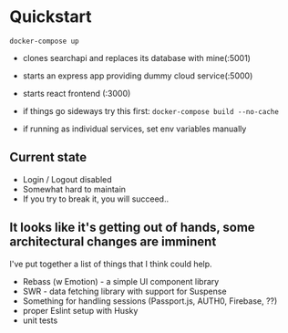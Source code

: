 # Quickstart
`docker-compose up`
 - clones searchapi and replaces its database with mine(:5001)
 - starts an express app providing dummy cloud service(:5000)
 - starts react frontend (:3000)

 - if things go sideways try this first: `docker-compose build --no-cache`

 - if running as individual services, set env variables manually
## Current state
 - Login / Logout disabled
 - Somewhat hard to maintain
 - If you try to break it, you will succeed..

## It looks like it's getting out of hands, some architectural changes are imminent
I've put together a list of things that I think could help.
 - Rebass (w Emotion) - a simple UI component library
 - SWR - data fetching library with support for Suspense
 - Something for handling sessions (Passport.js, AUTH0, Firebase, ??)
 - proper Eslint setup with Husky
 - unit tests

